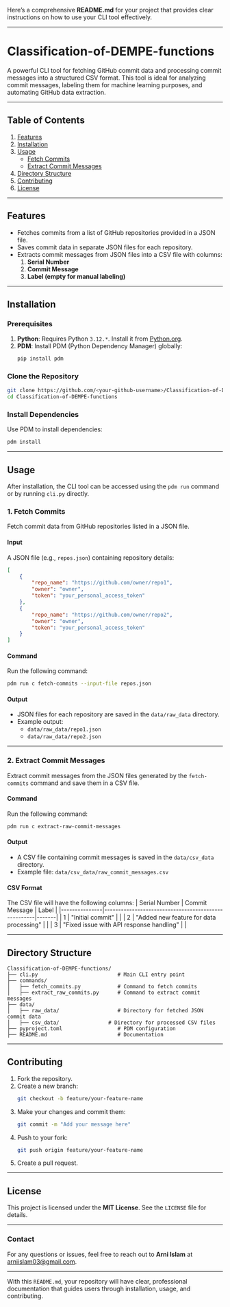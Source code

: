 Here’s a comprehensive **README.md** for your project that provides clear instructions on how to use your CLI tool effectively.

---

# **Classification-of-DEMPE-functions**

A powerful CLI tool for fetching GitHub commit data and processing commit messages into a structured CSV format. This tool is ideal for analyzing commit messages, labeling them for machine learning purposes, and automating GitHub data extraction.

---

## **Table of Contents**
1. [Features](#features)
2. [Installation](#installation)
3. [Usage](#usage)
    - [Fetch Commits](#fetch-commits)
    - [Extract Commit Messages](#extract-commit-messages)
4. [Directory Structure](#directory-structure)
5. [Contributing](#contributing)
6. [License](#license)

---

## **Features**
- Fetches commits from a list of GitHub repositories provided in a JSON file.
- Saves commit data in separate JSON files for each repository.
- Extracts commit messages from JSON files into a CSV file with columns:
  1. **Serial Number**
  2. **Commit Message**
  3. **Label (empty for manual labeling)**

---

## **Installation**
### Prerequisites
1. **Python**: Requires Python `3.12.*`. Install it from [Python.org](https://www.python.org/).
2. **PDM**: Install PDM (Python Dependency Manager) globally:
   ```bash
   pip install pdm
   ```

### Clone the Repository
```bash
git clone https://github.com/<your-github-username>/Classification-of-DEMPE-functions.git
cd Classification-of-DEMPE-functions
```

### Install Dependencies
Use PDM to install dependencies:
```bash
pdm install
```

---

## **Usage**
After installation, the CLI tool can be accessed using the `pdm run` command or by running `cli.py` directly.

### **1. Fetch Commits**
Fetch commit data from GitHub repositories listed in a JSON file.

#### **Input**
A JSON file (e.g., `repos.json`) containing repository details:
```json
[
    {
        "repo_name": "https://github.com/owner/repo1",
        "owner": "owner",
        "token": "your_personal_access_token"
    },
    {
        "repo_name": "https://github.com/owner/repo2",
        "owner": "owner",
        "token": "your_personal_access_token"
    }
]
```

#### **Command**
Run the following command:
```bash
pdm run c fetch-commits --input-file repos.json
```

#### **Output**
- JSON files for each repository are saved in the `data/raw_data` directory.
- Example output:
  - `data/raw_data/repo1.json`
  - `data/raw_data/repo2.json`

---

### **2. Extract Commit Messages**
Extract commit messages from the JSON files generated by the `fetch-commits` command and save them in a CSV file.

#### **Command**
Run the following command:
```bash
pdm run c extract-raw-commit-messages
```

#### **Output**
- A CSV file containing commit messages is saved in the `data/csv_data` directory.
- Example file: `data/csv_data/raw_commit_messages.csv`

#### **CSV Format**
The CSV file will have the following columns:
| Serial Number | Commit Message                                      | Label |
|---------------|-----------------------------------------------------|-------|
| 1             | "Initial commit"                                    |       |
| 2             | "Added new feature for data processing"             |       |
| 3             | "Fixed issue with API response handling"            |       |

---

## **Directory Structure**
```
Classification-of-DEMPE-functions/
├── cli.py                          # Main CLI entry point
├── commands/
│   ├── fetch_commits.py            # Command to fetch commits
│   ├── extract_raw_commits.py      # Command to extract commit messages
├── data/
│   ├── raw_data/                   # Directory for fetched JSON commit data
│   ├── csv_data/                # Directory for processed CSV files
├── pyproject.toml                  # PDM configuration
├── README.md                       # Documentation
```

---

## **Contributing**
1. Fork the repository.
2. Create a new branch:
   ```bash
   git checkout -b feature/your-feature-name
   ```
3. Make your changes and commit them:
   ```bash
   git commit -m "Add your message here"
   ```
4. Push to your fork:
   ```bash
   git push origin feature/your-feature-name
   ```
5. Create a pull request.

---

## **License**
This project is licensed under the **MIT License**. See the `LICENSE` file for details.

---

### **Contact**
For any questions or issues, feel free to reach out to **Arni Islam** at [arniislam03@gmail.com](mailto:arniislam03@gmail.com).

---

With this `README.md`, your repository will have clear, professional documentation that guides users through installation, usage, and contributing.